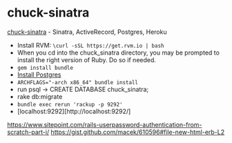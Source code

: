 chuck-sinatra
============================================

[chuck-sinatra](http://chuck-sinatra.herokuapp.com/) - Sinatra, ActiveRecord, Postgres, Heroku

* Install RVM: `\curl -sSL https://get.rvm.io | bash`
* When you cd into the chuck_sinatra directory, you may be prompted to install the right version of Ruby. Do so if needed.
* `gem install bundle`
* [Install Postgres][1]
* `ARCHFLAGS="-arch x86_64" bundle install`
* run psql -> CREATE DATABASE chuck_sinatra;
* rake db:migrate
* `bundle exec rerun 'rackup -p 9292'`
* [localhost:9292][http://localhost:9292/]

https://www.sitepoint.com/rails-userpassword-authentication-from-scratch-part-i/
https://gist.github.com/macek/610596#file-new-html-erb-L2

[1]: http://postgresapp.com/